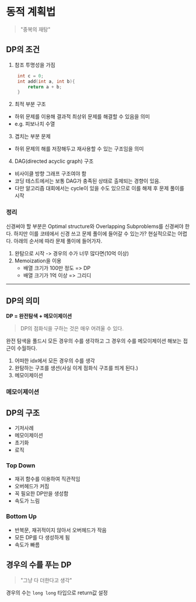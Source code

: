 # 동적 계획법

> "중복의 재탕"

## DP의 조건

1. 참조 투명성을 가짐
   ```C++
    int c = 0;
    int add(int a, int b){
        return a + b;
    }
   ```
2. 최적 부분 구조

- 하위 문제를 이용해 결과적 최상위 문제를 해결할 수 있음을 의미
- e.g. 피보나치 수열

3. 겹치는 부분 문제

- 하위 문제의 해를 저장해두고 재사용할 수 있는 구조임을 의미

4. DAG(directed acyclic graph) 구조

- 비사이클 방향 그래프 구조여야 함
- 코딩 테스트에서는 보통 DAG가 충족된 상태로 출제되는 경향이 있음.
- 다만 알고리즘 대회에서는 cycle이 있을 수도 있으므로 이를 해제 후 문제 풀이를 시작

### 정리

신경써야 할 부분은 Optimal structure와 Overlapping Subproblems를 신경써야 한다.
하지만 이를 코테에서 신경 쓰고 문제 풀이에 들어갈 수 있는가?
현실적으로는 어렵다.
아래의 순서에 따라 문제 풀이에 들어가자.

1. 완탐으로 시작 -> 경우의 수가 너무 많다면(10억 이상)
2. Memoization을 이용
   - 배열 크기가 100만 정도 => DP
   - 배열 크기가 1억 이상 => 그리디

---

## DP의 의미

**DP = 완전탐색 + 메모이제이션**

> DP의 점화식을 구하는 것은 매우 어려울 수 있다.

완전 탐색을 풀드시 모든 경우의 수를 생각하고 그 경우의 수를 메모이제이션 해보는 접근이 수월하다.

1. 어떠한 idx에서 모든 경우의 수를 생각
2. 완탐하는 구조를 생션(사실 이게 점화식 구조를 띄게 된다.)
3. 메모이제이션

### 메모이제이션

## DP의 구조

- 기저사례
- 메모이제이션
- 초기화
- 로직

### Top Down
- 재귀 함수를 이용하여 직관적임
- 오버헤드가 커짐
- 꼭 필요한 DP만을 생성함
- 속도가 느림 


### Bottom Up
- 반복문, 재귀적이지 않아서 오버헤드가 작음
- 모든 DP를 다 생성하게 됨
- 속도가 빠름


## 경우의 수를 푸는 DP

> "그냥 다 더한다고 생각"

경우의 수는 `long long` 타입으로 return값 설정
 
